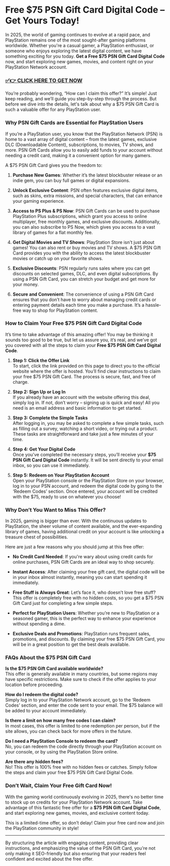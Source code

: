 # Free $75 PSN Gift Card Digital Code – Get Yours Today!

In 2025, the world of gaming continues to evolve at a rapid pace, and PlayStation remains one of the most sought-after gaming platforms worldwide. Whether you're a casual gamer, a PlayStation enthusiast, or someone who enjoys exploring the latest digital content, we have something exciting for you today. **Get a Free $75 PSN Gift Card Digital Code** now, and start exploring new games, movies, and content right on your PlayStation Network account.

### [✅👉 CLICK HERE TO GET NOW](https://freerewards.xyz/psn/go/)

You’re probably wondering, “How can I claim this offer?” It’s simple! Just keep reading, and we’ll guide you step-by-step through the process. But before we dive into the details, let's talk about why a $75 PSN Gift Card is such a valuable offer for any PlayStation user.

### Why PSN Gift Cards are Essential for PlayStation Users

If you’re a PlayStation user, you know that the PlayStation Network (PSN) is home to a vast array of digital content – from the latest games, exclusive DLC (Downloadable Content), subscriptions, to movies, TV shows, and more. PSN Gift Cards allow you to easily add funds to your account without needing a credit card, making it a convenient option for many gamers. 

A $75 PSN Gift Card gives you the freedom to:

1. **Purchase New Games**: Whether it’s the latest blockbuster release or an indie gem, you can buy full games or digital expansions.
   
2. **Unlock Exclusive Content**: PSN often features exclusive digital items, such as skins, extra missions, and special characters, that can enhance your gaming experience.
   
3. **Access to PS Plus & PS Now**: PSN Gift Cards can be used to purchase PlayStation Plus subscriptions, which grant you access to online multiplayer, free monthly games, and exclusive discounts. Additionally, you can also subscribe to PS Now, which gives you access to a vast library of games for a flat monthly fee.

4. **Get Digital Movies and TV Shows**: PlayStation Store isn't just about games! You can also rent or buy movies and TV shows. A $75 PSN Gift Card provides you with the ability to access the latest blockbuster movies or catch up on your favorite shows.

5. **Exclusive Discounts**: PSN regularly runs sales where you can get discounts on selected games, DLC, and even digital subscriptions. By using a PSN Gift Card, you can stretch your budget and get more for your money.

6. **Secure and Convenient**: The convenience of using a PSN Gift Card ensures that you don’t have to worry about managing credit cards or entering payment details each time you make a purchase. It’s a hassle-free way to shop for PlayStation content.

### How to Claim Your Free $75 PSN Gift Card Digital Code

It’s time to take advantage of this amazing offer! You may be thinking it sounds too good to be true, but let us assure you, it’s real, and we’ve got you covered with all the steps to claim your **Free $75 PSN Gift Card Digital Code**.

1. **Step 1: Click the Offer Link**  
To start, click the link provided on this page to direct you to the official website where the offer is hosted. You’ll find clear instructions to claim your free $75 PSN Gift Card. The process is secure, fast, and free of charge.

2. **Step 2: Sign Up or Log In**  
If you already have an account with the website offering this deal, simply log in. If not, don’t worry – signing up is quick and easy! All you need is an email address and basic information to get started.

3. **Step 3: Complete the Simple Tasks**  
After logging in, you may be asked to complete a few simple tasks, such as filling out a survey, watching a short video, or trying out a product. These tasks are straightforward and take just a few minutes of your time.

4. **Step 4: Get Your Digital Code**  
Once you’ve completed the necessary steps, you’ll receive your **$75 PSN Gift Card Digital Code** instantly. It will be sent directly to your email inbox, so you can use it immediately.

5. **Step 5: Redeem on Your PlayStation Account**  
Open your PlayStation console or the PlayStation Store on your browser, log in to your PSN account, and redeem the digital code by going to the ‘Redeem Codes’ section. Once entered, your account will be credited with the $75, ready to use on whatever you choose!

### Why Don’t You Want to Miss This Offer?

In 2025, gaming is bigger than ever. With the continuous updates to PlayStation, the sheer volume of content available, and the ever-expanding library of games, having additional credit on your account is like unlocking a treasure chest of possibilities. 

Here are just a few reasons why you should jump at this free offer:

- **No Credit Card Needed**: If you're wary about using credit cards for online purchases, PSN Gift Cards are an ideal way to shop securely.
  
- **Instant Access**: After claiming your free gift card, the digital code will be in your inbox almost instantly, meaning you can start spending it immediately.

- **Free Stuff is Always Great**: Let’s face it, who doesn’t love free stuff? This offer is completely free with no hidden costs, so you get a $75 PSN Gift Card just for completing a few simple steps.

- **Perfect for PlayStation Users**: Whether you’re new to PlayStation or a seasoned gamer, this is the perfect way to enhance your experience without spending a dime.

- **Exclusive Deals and Promotions**: PlayStation runs frequent sales, promotions, and discounts. By claiming your free $75 PSN Gift Card, you will be in a great position to get the best deals available.

### FAQs About the $75 PSN Gift Card

**Is the $75 PSN Gift Card available worldwide?**  
This offer is generally available in many countries, but some regions may have specific restrictions. Make sure to check if the offer applies to your location before proceeding.

**How do I redeem the digital code?**  
Simply log in to your PlayStation Network account, go to the ‘Redeem Codes’ section, and enter the code sent to your email. The $75 balance will be added to your account immediately.

**Is there a limit on how many free codes I can claim?**  
In most cases, this offer is limited to one redemption per person, but if the site allows, you can check back for more offers in the future.

**Do I need a PlayStation Console to redeem the card?**  
No, you can redeem the code directly through your PlayStation account on your console, or by using the PlayStation Store online.

**Are there any hidden fees?**  
No! This offer is 100% free with no hidden fees or catches. Simply follow the steps and claim your free $75 PSN Gift Card Digital Code.

### Don’t Wait, Claim Your Free Gift Card Now!

With the gaming world continuously evolving in 2025, there's no better time to stock up on credits for your PlayStation Network account. Take advantage of this fantastic free offer for a **$75 PSN Gift Card Digital Code**, and start exploring new games, movies, and exclusive content today.

This is a limited-time offer, so don’t delay! Claim your free card now and join the PlayStation community in style!

---

By structuring the article with engaging content, providing clear instructions, and emphasizing the value of the PSN Gift Card, you're not only making it SEO-friendly but also ensuring that your readers feel confident and excited about the free offer.
